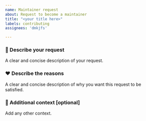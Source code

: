```yaml
---
name: Maintainer request
about: Request to become a maintainer
title: "<your title here>"
labels: contributing
assignees: 'dmkjfs'

---
```


### 📝 Describe your request
A clear and concise description of your request.

### ❤️ Describe the reasons
A clear and concise description of why you want this request to be satisfied.

### 📝 Additional context [optional]
Add any other context.
